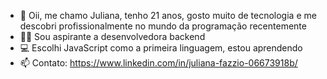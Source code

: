 - 👋 Oii, me chamo Juliana, tenho 21 anos, gosto muito de tecnologia e me descobri profissionalmente no mundo da programação recentemente
- 👩‍💻 Sou aspirante a desenvolvedora backend
- 💻 Escolhi JavaScript como a primeira linguagem, estou aprendendo
- 📫 Contato: https://www.linkedin.com/in/juliana-fazzio-06673918b/

<!---
JulianaFazzio/JulianaFazzio is a ✨ special ✨ repository because its `README.md` (this file) appears on your GitHub profile.
You can click the Preview link to take a look at your changes.
--->
